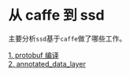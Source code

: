 # 从 caffe 到 ssd  
主要分析`ssd`基于`caffe`做了哪些工作。    

[1. protobuf 编译](./doc/protobuf_compile.md)        
[2. annotated_data_layer](./doc/1_annotated_data_layer.md)        
